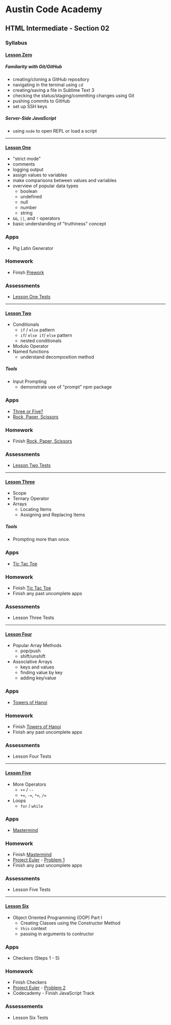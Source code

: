 # Austin Code Academy
## HTML Intermediate - Section 02
### Syllabus
#### [Lesson Zero](https://github.com/AustinCodingAcademy/HTMLIntermediateSection2/blob/master/lessons/LessonZero.md)
##### Familarity with Git/GitHub
* creating/cloning a GitHub repository
* navigating in the terninal using `cd`
* creating/saving a file in Sublime Text 3
* checking the status/staging/commtting changes using Git
* pushing commits to GitHub
* set up SSH keys

##### Server-Side JavaScript
* using `node` to open REPL or load a script

---
#### [Lesson One](https://github.com/AustinCodingAcademy/HTMLIntermediateSection2/blob/master/lessons/LessonOne.md)
* "strict mode"
* comments
* logging output
* assign values to variables
* make comparisons between values and variables
* overview of popular data types
  * boolean
  * undefined
  * null
  * number
  * string
* `&&`, `||`, and `!` operators
* basic understanding of "truthiness" concept

### Apps
* Pig Latin Generator

### Homework
* Finish [Prework](https://github.com/AustinCodingAcademy/HTMLIntermediateSection2/blob/master/Prework.md)

### Assessments
* [Lesson One Tests](https://github.com/AustinCodingAcademy/HTMLIntermediateSection2Tests/blob/master/lessons/LessonOne/LessonOne.js)

---
#### [Lesson Two](https://github.com/AustinCodingAcademy/HTMLIntermediateSection2/blob/master/lessons/LessonTwo.md)
* Conditionals
  * `if` / `else` pattern
  * `if`/ `else if`/ `else` pattern
  * nested conditionals
* Modulo Operator
* Named functions
  * understand decomposition method

##### Tools
* Input Prompting
  * demonstrate use of "prompt" npm package

### Apps
* [Three or Five?](https://github.com/AustinCodingAcademy/HTMLIntermediateSection2/blob/master/apps/ThreeOrFive.md)
* [Rock, Paper, Scissors](https://github.com/AustinCodingAcademy/HTMLIntermediateSection2/blob/master/apps/RockPaperScissors.md)

### Homework
* Finish [Rock, Paper, Scissors](https://github.com/AustinCodingAcademy/HTMLIntermediateSection2/blob/master/apps/RockPaperScissors.md)

### Assessments
* [Lesson Two Tests](https://github.com/AustinCodingAcademy/HTMLIntermediateSection2Tests/blob/master/lessons/LessonTwo/LessonTwo.js)

---
#### [Lesson Three](https://github.com/AustinCodingAcademy/HTMLIntermediateSection2/blob/master/lessons/LessonThree.md)
* Scope
* Ternary Operator
* Arrays
  * Locating Items
  * Assigning and Replacing Items

##### Tools
* Prompting more than once.

### Apps
* [Tic Tac Toe](https://github.com/AustinCodingAcademy/HTMLIntermediateSection2/blob/master/apps/TicTacToe.md)

### Homework
* Finish [Tic Tac Toe](https://github.com/AustinCodingAcademy/HTMLIntermediateSection2/blob/master/apps/TicTacToe.md)
* Finish any past uncomplete apps

### Assessments
* Lesson Three Tests

---
#### [Lesson Four](https://github.com/AustinCodingAcademy/HTMLIntermediateSection2/blob/master/lessons/LessonFour.md)
* Popular Array Methods
  * pop/push
  * shift/unshift
* Associative Arrays
  * keys and values
  * finding value by key
  * adding key/value

### Apps
* [Towers of Hanoi](https://github.com/AustinCodingAcademy/HTMLIntermediateSection2/blob/master/apps/TowersOfHanoi.md)

### Homework
* Finish [Towers of Hanoi](https://github.com/AustinCodingAcademy/HTMLIntermediateSection2/blob/master/apps/TowersOfHanoi.md)
* Finish any past uncomplete apps

### Assessments
* Lesson Four Tests

---
#### [Lesson Five](https://github.com/AustinCodingAcademy/HTMLIntermediateSection2/blob/master/lessons/LessonFive.md)
* More Operators
  * `++` / `--`
  * `+=`, `-=`, `*=`, `/=`
* Loops
  * `for` / `while`

### Apps
* [Mastermind](https://github.com/AustinCodingAcademy/HTMLIntermediateSection2/blob/master/apps/Mastermind.md)

### Homework
* Finish [Mastermind](https://github.com/AustinCodingAcademy/HTMLIntermediateSection2/blob/master/apps/Mastermind.md)
* [Project Euler](https://projecteuler.net) - [Problem 1](https://projecteuler.net/problem=1)
* Finish any past uncomplete apps

### Assessments
* Lesson Five Tests

---
#### [Lesson Six](https://github.com/AustinCodingAcademy/HTMLIntermediateSection2/blob/master/lessons/LessonSix.md)
* Object Oriented Programming (OOP) Part I
  * Creating Classes using the Constructor Method
  * `this` context
  * passing in arguments to contructor

### Apps
 * Checkers (Steps 1 - 5)

### Homework
  * Finish Checkers
  * [Project Euler](https://projecteuler.net) - [Problem 2](https://projecteuler.net/problem=2)
  * Codecademy - Finish JavaScript Track

### Assessements
  * Lesson Six Tests
